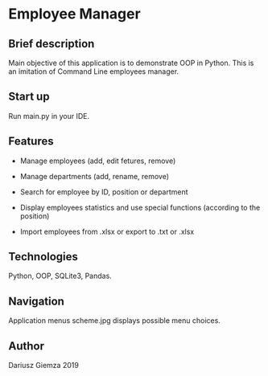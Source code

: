 # Employee Manager


## Brief description

Main objective of this application is to demonstrate OOP in Python. This is an imitation of Command Line employees manager.


## Start up

Run main.py in your IDE.


## Features

- Manage employees (add, edit fetures, remove)

- Manage departments (add, rename, remove)

- Search for employee by ID, position or department

- Display employees statistics and use special functions (according to the position)

- Import employees from .xlsx or export to .txt or .xlsx


## Technologies

Python, OOP, SQLite3, Pandas.


## Navigation

Application menus scheme.jpg displays possible menu choices.


## Author

Dariusz Giemza 2019

